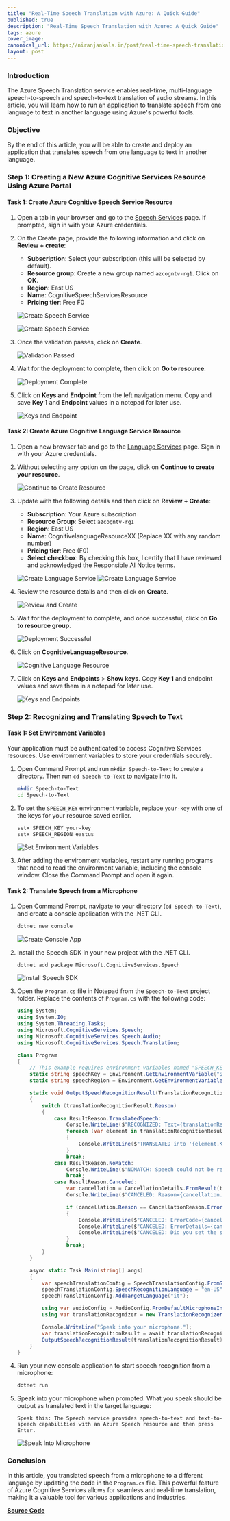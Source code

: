 ```yaml
---
title: "Real-Time Speech Translation with Azure: A Quick Guide"
published: true
description: "Real-Time Speech Translation with Azure: A Quick Guide"
tags: azure
cover_image: 
canonical_url: https://niranjankala.in/post/real-time-speech-translation-with-azure-a-quick-guide
layout: post
---
```


### Introduction

The Azure Speech Translation service enables real-time, multi-language speech-to-speech and speech-to-text translation of audio streams. In this article, you will learn how to run an application to translate speech from one language to text in another language using Azure's powerful tools.

### Objective

By the end of this article, you will be able to create and deploy an application that translates speech from one language to text in another language.

### Step 1: Creating a New Azure Cognitive Services Resource Using Azure Portal

#### Task 1: Create Azure Cognitive Speech Service Resource

1. Open a tab in your browser and go to the [Speech Services](https://portal.azure.com/#create/Microsoft.CognitiveServicesSpeechServices) page. If prompted, sign in with your Azure credentials.

2. On the Create page, provide the following information and click on **Review + create**:

   - **Subscription**: Select your subscription (this will be selected by default).
   - **Resource group**: Create a new group named `azcogntv-rg1`. Click on **OK**.
   - **Region**: East US
   - **Name**: CognitiveSpeechServicesResource
   - **Pricing tier**: Free F0

   ![Create Speech Service](https://blogger.googleusercontent.com/img/b/R29vZ2xl/AVvXsEi5_JHoxkIAk8-VUhwIrfG1VZ8l87sZSrPLlHBZnTtmu2ojFg3NIQnMPx0QhSopvN4eZrrJmGE-5LbaGYZY2Oc1QT5kxwQdsWkQP9hpFNvCTAcygdbzz3Un9pLzSps_r7RVvck9_vKLeFIlD_ccsfUtGiK9OT4rLmAnkkq7RWkuj1oZCw0L7GtpJMgE2jKA/s16000/create_speech_service.jpg)

   ![Create Speech Service](https://blogger.googleusercontent.com/img/b/R29vZ2xl/AVvXsEivTNaWzK1zaAMMXctEkzIjNSXsJirmT3UihHXoCiDVTrXvmFhBfBPm5puPCQLt5s8A_TwmkCmhyOFPaP0Dj52l3MyqqfoAxblFkr2lJugXFcqtO7lESSXurvgLKzCBxfC3Ni00uczOovw5kGl74736VQhgw255mVCcO9M8CCv2IVwGC9GmuSaNChoeVR1M/s16000/create_speech_service_1.jpg)


3. Once the validation passes, click on **Create**.

   ![Validation Passed](https://blogger.googleusercontent.com/img/b/R29vZ2xl/AVvXsEjV6tuQEzFzxX_xDMjsT-9a6r58cuK8RvlCel0Z1NH-ATeur7JEEhG6_leVEN54-vUGmK6RlkrQ0WYIDnJmUxskYLW0KOaANXwj36n0VSRnDSnGktdLJ8gJxog2VA72KY_rOzFRYskROF_dxxfPtJMwZeQC2TZwXIp7DPUIfOCTxyTFu1CBCRyaa3_F-n0W/s16000/create_speech_service_3.jpg)

4. Wait for the deployment to complete, then click on **Go to resource**.

   ![Deployment Complete](https://blogger.googleusercontent.com/img/b/R29vZ2xl/AVvXsEhaXkyDGumPU4m3mBwjRWiUD0B28DpX0H8rrI6rBjLyCRCsu7KC5ncplW8S6xtxv4WksN6jWzoL46V1yqeVDgGnNGUGx43w6Mn5zDMQoflJCSSwgxYVd3VOormrUTSYxT5NZv-PoOoJBK7pdVXwl00GizEZHza7W5C_wjv2VofzGj_68Z9BeCYdwiN6aloe/s16000/1_Speech_Service_Go%20to%20resource.png)

5. Click on **Keys and Endpoint** from the left navigation menu. Copy and save **Key 1** and **Endpoint** values in a notepad for later use.

   ![Keys and Endpoint](https://blogger.googleusercontent.com/img/b/R29vZ2xl/AVvXsEgvMT9iD0dhpqaXHcGb_pjG4XwoqW8cmXi2S1ujuNjRnpS_f8i2Yykm8IIDau2jNazpvHRGbGJ-i3OE7FPj2GqUtHgKiQ_TrHdad8Zruv9afab2brTF6UR7KTYLdKKQjwp-CPLptZ42BCHxJl59slRy7wHYa8wvGrkpZXrFrAnHAexrYXG4Or4l4NVNGqZA/s16000/2_Speech_Service_Copy_Keys%20and%20Endpoint.png)

#### Task 2: Create Azure Cognitive Language Service Resource

1. Open a new browser tab and go to the [Language Services](https://portal.azure.com/#create/Microsoft.CognitiveServicesTextAnalytics) page. Sign in with your Azure credentials.

2. Without selecting any option on the page, click on **Continue to create your resource**.

   ![Continue to Create Resource](https://blogger.googleusercontent.com/img/b/R29vZ2xl/AVvXsEhHrp2dtXvZx8Fg7tZpEB4Ys0TJzQBw_akzpxm4fkIcyDCAD_UVnNmxyj__sMYKOKPzwayIp1aFm3TZjBI-q43wwqyPleXxn2goLrMhlHI6Dqlc-UkiPzRb8k1MLzg41beV3KVVevZZ1gJfIlpGBkbCkdO4gxDFI7332FMwD83vwFHSmI9H8j7ubotO-S9Q/s16000/TextAnalytics_.png)

3. Update with the following details and then click on **Review + Create**:

   - **Subscription**: Your Azure subscription
   - **Resource Group**: Select `azcogntv-rg1`
   - **Region**: East US
   - **Name**: CognitivelanguageResourceXX (Replace XX with any random number)
   - **Pricing tier**: Free (F0)
   - **Select checkbox**: By checking this box, I certify that I have reviewed and acknowledged the Responsible AI Notice terms.

   ![Create Language Service](https://blogger.googleusercontent.com/img/b/R29vZ2xl/AVvXsEjho7U5n9pIY5EMo3qhlrdcS9VI5eOSCpiYEjWvlmyrNOnwpqVhXABP8kllu3wZueZULmLSnMnywhb-OdiGzX1NJxYkuMEKRIoUp5bDp5g3u4RYRojauKt_tTiLK2BjZ-VMmcNyLSSje3HockldSBdrgFKUIQpemNUt6XLQXnDWz6HVAbyWJWyVRf3E0wMs/s16000/TextAnalytics_create_language_service.jpg)
   ![Create Language Service](https://blogger.googleusercontent.com/img/b/R29vZ2xl/AVvXsEjTiCDBeUgrHwcl7gqMTD5luAJgcp_SrlrdUy3DxcSc5CzBy4stobhSKTN46-i4Y4XXZcSDr4kABA7lVUt5X0cYSjeJ6AKS8bwrlHJXeS0fB4mF7QO08u1Nq67PNCM4sIVBG2wxr4SlfvkIIfIe0Oi8xXy4yc7JMIAYZINhgsHorbmxgm6hqetPHqFOy6eW/s16000/TextAnalytics_create_language_service_1.jpg)

4. Review the resource details and then click on **Create**.

   ![Review and Create](https://blogger.googleusercontent.com/img/b/R29vZ2xl/AVvXsEhkBVMUXRFIYKcLHXicZyvL1r2GXhv-CYDjDbrnOVunLJbqytpE9XQTGYR5kpvulDEEtcJw9d4wnrkVmCSyTBdfPonLBZ6cD8Fnjf0anOu2O4y5Pylh8qFX64MSVfrailsVyqIBSjFQAFZXlaFI4S8ylJLg3HCkU-yK-abFTiXipNHGr6RczkFWC83Nauw_/s16000/TextAnalytics_review_create.jpg)

5. Wait for the deployment to complete, and once successful, click on **Go to resource group**.

   ![Deployment Successful](https://blogger.googleusercontent.com/img/b/R29vZ2xl/AVvXsEhvAumKchfOd7CS5ipXRjptsw2KtXbmySSmcfcsrZAB4bpEsr8BV6kuI7_qq1IsPhW_CUCYp_iwh6ORE4cS9FoNtVm4vZfH2zi383zi5Y_ylGC9Jr7tN2G8vMMGrlNG96G59uZ0bRfmQkZl-hgskzFQpPSXZd4iLT-GOTjdK_wrcLCOufFKNq_OmB9yIIrr/s16000/3_TextAnalytics_Go%20to%20resource.png)

6. Click on **CognitiveLanguageResource**.

   ![Cognitive Language Resource](https://blogger.googleusercontent.com/img/b/R29vZ2xl/AVvXsEhfpa0RNQDGWWD-zGF82wwIZ2UVlHPNNKl6QF4lYY2gj8qc2SrheMFYTF2nJFp7OndqsStlEfDFrcHAeT5yFKW_xQtClrWaaCtTD-w1ElJInyYMYOvvG5zHbpbQPck2W_vf5I0dKWzNvXgqER80upCaaMI1g2aoY9e82a9pkhkR0zB8v6a0Ec6DWNfZxTgD/s16000/5_TextAnalytics_Click%20on%20the%20resource.png)

7. Click on **Keys and Endpoints** > **Show keys**. Copy **Key 1** and endpoint values and save them in a notepad for later use.

   ![Keys and Endpoints](https://blogger.googleusercontent.com/img/b/R29vZ2xl/AVvXsEgMYeA1BZ5Sj31HDEII06_VqVTMYSrQGnwVrpseRmAEmSyGeAQzbZQmQbPFflefftwC83T0HuQHpPc9HVBFnuNEHZ9qPfVQjpYrBl5KNFDOAGk92KED3JdburlgJIDloq2ngKQZvG0ktKZzP9FUOVwYHVvu8BddOSxfayNGNMFyI4TaqbQw3DrPIQ0L_ZtH/s16000/4_Text_Analytics_Copy_Keys%20and%20Endpoint.png)

### Step 2: Recognizing and Translating Speech to Text

#### Task 1: Set Environment Variables

Your application must be authenticated to access Cognitive Services resources. Use environment variables to store your credentials securely.

1. Open Command Prompt and run `mkdir Speech-to-Text` to create a directory. Then run `cd Speech-to-Text` to navigate into it.

   ```bash
   mkdir Speech-to-Text
   cd Speech-to-Text
   ```
 

2. To set the `SPEECH_KEY` environment variable, replace `your-key` with one of the keys for your resource saved earlier.

   ```bash
   setx SPEECH_KEY your-key
   setx SPEECH_REGION eastus
   ```

   ![Set Environment Variables](https://blogger.googleusercontent.com/img/b/R29vZ2xl/AVvXsEhLlYipB9IDoXfdrISqiL40WFLY7zasKwGsq0hQ-JeZCO59b1wuGf1-4sveFE1HpGAGrd2TSUl_lc0SwwNUAenj56rcrSqTC1dYkAbpiYibv1jxr6AkDhFPyKKrRcKyV69bwkUiNPHXo4rYH92QsPECQ4D21csWdI41rW-aWsPsA2J_2WG9UmN79TNnE_8U/s16000/6_Set_Environment%20variable.png)

3. After adding the environment variables, restart any running programs that need to read the environment variable, including the console window. Close the Command Prompt and open it again.

#### Task 2: Translate Speech from a Microphone

1. Open Command Prompt, navigate to your directory (`cd Speech-to-Text`), and create a console application with the .NET CLI.

   ```bash
   dotnet new console
   ```

   ![Create Console App](https://blogger.googleusercontent.com/img/b/R29vZ2xl/AVvXsEgkqM0gzECEAYu3yJLuuzv_Y0LSaVj6pNrjnm-43Heypl36rwGNzBAaEpQV_j2B7kRjN4FdGiGZ2QlrsJFmDZ6meHxezOv8pjQW_yzEsJKh8C-WDihcLucZedpvFXZLyh2dRIiA2zIHVxVLaEA_ThSgOs5de_QFy8DTgMNJQ8vmLLPpR50oJ_SQk3pVG1Tl/s16000/7_Create_Console_Application.png)

2. Install the Speech SDK in your new project with the .NET CLI.

   ```bash
   dotnet add package Microsoft.CognitiveServices.Speech
   ```

   ![Install Speech SDK](https://blogger.googleusercontent.com/img/b/R29vZ2xl/AVvXsEiy8XKxc6UoNc1hvc9IFcvTENvNv3A4gAuOQ30WR5HDgxQNqiVgZVBMyEdrjAgJ3Q-bJUUKcW2ybwp6DYQ32cxwPScA6OOq6Ad7pV4WQPXVN1izWTO0uohP88fcjLo-YZbA1tcRcgaYdte8jNLnhBoVfppRqCK3PKFyYJXA1qCk27brvvKDrm5H7PFRdYsI/s16000/8_Add_Reference_CognitiveServices_Speech.png)

3. Open the `Program.cs` file in Notepad from the `Speech-to-Text` project folder. Replace the contents of `Program.cs` with the following code:

   ```csharp
   using System;
   using System.IO;
   using System.Threading.Tasks;
   using Microsoft.CognitiveServices.Speech;
   using Microsoft.CognitiveServices.Speech.Audio;
   using Microsoft.CognitiveServices.Speech.Translation;

   class Program
   {
       // This example requires environment variables named "SPEECH_KEY" and "SPEECH_REGION"
       static string speechKey = Environment.GetEnvironmentVariable("SPEECH_KEY");
       static string speechRegion = Environment.GetEnvironmentVariable("SPEECH_REGION");

       static void OutputSpeechRecognitionResult(TranslationRecognitionResult translationRecognitionResult)
       {
           switch (translationRecognitionResult.Reason)
           {
               case ResultReason.TranslatedSpeech:
                   Console.WriteLine($"RECOGNIZED: Text={translationRecognitionResult.Text}");
                   foreach (var element in translationRecognitionResult.Translations)
                   {
                       Console.WriteLine($"TRANSLATED into '{element.Key}': {element.Value}");
                   }
                   break;
               case ResultReason.NoMatch:
                   Console.WriteLine($"NOMATCH: Speech could not be recognized.");
                   break;
               case ResultReason.Canceled:
                   var cancellation = CancellationDetails.FromResult(translationRecognitionResult);
                   Console.WriteLine($"CANCELED: Reason={cancellation.Reason}");

                   if (cancellation.Reason == CancellationReason.Error)
                   {
                       Console.WriteLine($"CANCELED: ErrorCode={cancellation.ErrorCode}");
                       Console.WriteLine($"CANCELED: ErrorDetails={cancellation.ErrorDetails}");
                       Console.WriteLine($"CANCELED: Did you set the speech resource key and region values?");
                   }
                   break;
           }
       }

       async static Task Main(string[] args)
       {
           var speechTranslationConfig = SpeechTranslationConfig.FromSubscription(speechKey, speechRegion);
           speechTranslationConfig.SpeechRecognitionLanguage = "en-US";
           speechTranslationConfig.AddTargetLanguage("it");

           using var audioConfig = AudioConfig.FromDefaultMicrophoneInput();
           using var translationRecognizer = new TranslationRecognizer(speechTranslationConfig, audioConfig);

           Console.WriteLine("Speak into your microphone.");
           var translationRecognitionResult = await translationRecognizer.RecognizeOnceAsync();
           OutputSpeechRecognitionResult(translationRecognitionResult);
       }
   }
   ```

4. Run your new console application to start speech recognition from a microphone:

   ```bash
   dotnet run
   ```


5. Speak into your microphone when prompted. What you speak should be output as translated text in the target language:

   ```text
   Speak this: The Speech service provides speech-to-text and text-to-speech capabilities with an Azure Speech resource and then press Enter.
   ```

   ![Speak Into Microphone](https://blogger.googleusercontent.com/img/b/R29vZ2xl/AVvXsEgv3Wcw5zDcJTURuPiS43JFvjypXkwYEPYBxWcpvj4m0jIlPC-ushVO6yipD8UdgeN1AI6FGH8nG_aWEMaWkC3-UFryF4Q_s5PriNkPK2zRPRWBqSKB6qknwQEcHhQ9fDmRR70O3q1hye49bwQ43ZJ3Fzc7Whj7cNLEx273ULY5L7wsZ06evPfE88hw8a9g/s16000/9_CognitiveServices_Speech_Output.png)

### Conclusion

In this article, you translated speech from a microphone to a different language by updating the code in the `Program.cs` file. This powerful feature of Azure Cognitive Services allows for seamless and real-time translation, making it a valuable tool for various applications and industries.

[**Source Code**](https://github.com/niranjankala/Cloud-Development/tree/master/src/Azure/cognitive-services/Speech-to-Text)
